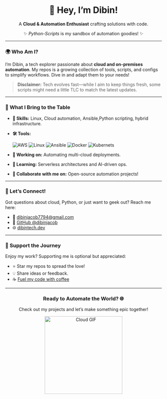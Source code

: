 <div align="center">
  <h1>👋 Hey, I’m Dibin!</h1>
  <p>A <strong>Cloud & Automation Enthusiast</strong> crafting solutions with code.</p>
  <p>✨ <em>Python-Scripts</em> is my sandbox of automation goodies! ✨</p>
</div>

---

### 🌍 Who Am I?
I’m Dibin, a tech explorer passionate about **cloud and on-premises automation**. My  repos is a growing collection of tools, scripts, and configs to simplify workflows. Dive in and adapt them to your needs!

> **Disclaimer:** Tech evolves fast—while I aim to keep things fresh, some scripts might need a little TLC to match the latest updates.

---

### 🧰 What I Bring to the Table
- **🔧 Skills:** Linux, Cloud automation, Ansible,Python scripting, hybrid infrastructure.  
- **🛠️ Tools:**  
  <p>
    <img src="https://img.shields.io/badge/AWS-FF9900?style=flat&logo=amazon-aws&logoColor=white" alt="AWS" />
    <img src="https://img.shields.io/badge/Azure-0078D4?style=flat&logo=microsoft-azure&logoColor=white" alt="Linux" />
    <img src="https://img.shields.io/badge/Python-3776AB?style=flat&logo=python&logoColor=white" alt="Ansible" />
    <img src="https://img.shields.io/badge/Docker-2496ED?style=flat&logo=docker&logoColor=white" alt="Docker" />
    <img src="https://img.shields.io/badge/Terraform-7B42BC?style=flat&logo=terraform&logoColor=white" alt="Kubernets" />
  </p>

- **🔭 Working on:** Automating multi-cloud deployments.  
- **🌱 Learning:** Serverless architectures and AI-driven ops.  
- **👯 Collaborate with me on:** Open-source automation projects!  

---

### 💬 Let’s Connect!
Got questions about cloud, Python, or just want to geek out? Reach me here:  
- 📧 [dibinjacob7794@gmail.com](mailto:dibinjacob7794@gmail.com)  
- 🐙 [GitHub @dibinjacob](https://github.com/dibinjacob)  
- 🌐 [dibintech.dev](https://dibintech.dev)  

---

### 🙌 Support the Journey
Enjoy my work? Supporting me is optional but appreciated:  
- ⭐ Star my repos to spread the love!  
- 💡 Share ideas or feedback.  
- ☕ [Fuel my code with coffee](https://buymeacoffee.com/dibinjacob)  

---

<div align="center">
  <h3>Ready to Automate the World? 🌐</h3>
  <p>Check out my projects and let’s make something epic together!</p>
  <img src="https://media.giphy.com/media/26tPplGWjN0xLybiU/giphy.gif" alt="Cloud GIF" width="250" />
</div>
